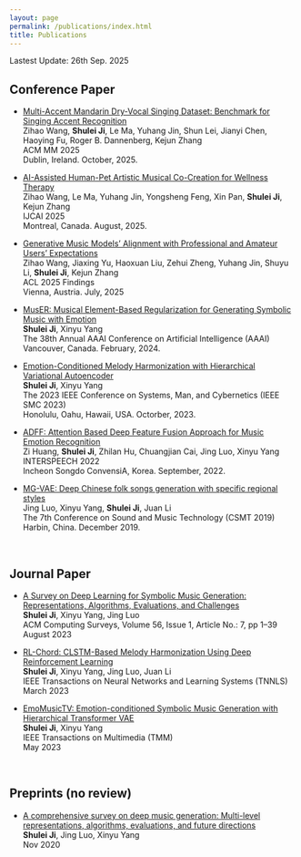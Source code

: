 ```yaml
---
layout: page
permalink: /publications/index.html
title: Publications
---
```


Lastest Update: 26th Sep. 2025&nbsp;  
<!--[中文版本 (Chinese Version)](https://caihanlin.com/file/publications-zh/)-->

## Conference Paper

- [Multi-Accent Mandarin Dry-Vocal Singing Dataset: Benchmark for Singing Accent Recognition]()<br>Zihao Wang, **Shulei Ji**, Le Ma, Yuhang Jin, Shun Lei, Jianyi Chen, Haoying Fu, Roger B. Dannenberg, Kejun Zhang<br> ACM MM 2025<br> Dublin, Ireland. October, 2025.

- [AI-Assisted Human-Pet Artistic Musical Co-Creation for Wellness Therapy](https://www.ijcai.org/proceedings/2025/1135.pdf)<br>Zihao Wang, Le Ma, Yuhang Jin, Yongsheng Feng, Xin Pan, **Shulei Ji**, Kejun Zhang<br> IJCAI 2025<br> Montreal, Canada. August, 2025.

- [Generative Music Models’ Alignment with Professional and Amateur Users’ Expectations](https://aclanthology.org/2025.findings-acl.360/)<br>Zihao Wang, Jiaxing Yu, Haoxuan Liu, Zehui Zheng, Yuhang Jin, Shuyu Li, **Shulei Ji**, Kejun Zhang<br> ACL 2025 Findings<br>Vienna, Austria. July, 2025

- [MusER: Musical Element-Based Regularization for Generating Symbolic Music with Emotion](https://ojs.aaai.org/index.php/AAAI/article/view/29178)<br>**Shulei Ji**, Xinyu Yang<br>The 38th Annual AAAI Conference on Artificial Intelligence (AAAI)<br> Vancouver, Canada. February, 2024.

- [Emotion-Conditioned Melody Harmonization with Hierarchical Variational Autoencoder](https://ieeexplore.ieee.org/document/10394545/)<br>**Shulei Ji**, Xinyu Yang<br>The 2023 IEEE Conference on Systems, Man, and Cybernetics (IEEE SMC 2023)<br> Honolulu, Oahu, Hawaii, USA. Octorber, 2023.

- [ADFF: Attention Based Deep Feature Fusion Approach for Music Emotion Recognition](https://www.isca-speech.org/archive/pdfs/interspeech_2022/huang22d_interspeech.pdf)<br>Zi Huang, **Shulei Ji**, Zhilan Hu, Chuangjian Cai, Jing Luo, Xinyu Yang<br>INTERSPEECH 2022<br>Incheon Songdo ConvensiA, Korea. September, 2022.

- [MG-VAE: Deep Chinese folk songs generation with specific regional styles](https://link.springer.com/chapter/10.1007/978-981-15-2756-2_8)<br>Jing Luo, Xinyu Yang, **Shulei Ji**, Juan Li<br>The 7th Conference on Sound and Music Technology (CSMT 2019)<br>Harbin, China. December 2019.

  <br>

## Journal Paper

- [A Survey on Deep Learning for Symbolic Music Generation: Representations, Algorithms, Evaluations, and Challenges](https://dl.acm.org/doi/abs/10.1145/3597493)<br>**Shulei Ji**, Xinyu Yang, Jing Luo<br>ACM Computing Surveys, Volume 56, Issue 1, Article No.: 7, pp 1–39<br>August 2023

- [RL-Chord: CLSTM-Based Melody Harmonization Using Deep Reinforcement Learning](https://ieeexplore.ieee.org/abstract/document/10063204)<br>**Shulei Ji**, Xinyu Yang, Jing Luo, Juan Li<br>IEEE Transactions on Neural Networks and Learning Systems (TNNLS)<br>March 2023

- [EmoMusicTV: Emotion-conditioned Symbolic Music Generation with Hierarchical Transformer VAE](https://ieeexplore.ieee.org/abstract/document/10124351)<br>**Shulei Ji**, Xinyu Yang<br>IEEE Transactions on Multimedia (TMM)<br>May 2023

  <br>

## Preprints (no review)

- [A comprehensive survey on deep music generation: Multi-level representations, algorithms, evaluations, and future directions](https://arxiv.org/abs/2011.06801)<br>**Shulei Ji**, Jing Luo, Xinyu Yang<br>Nov 2020

  <br>
